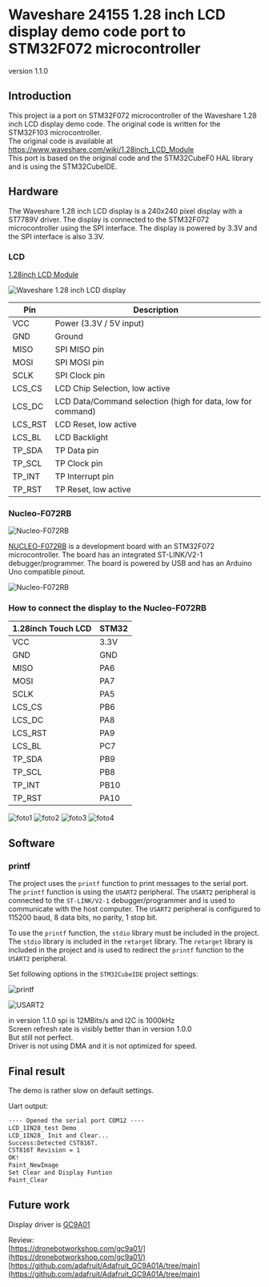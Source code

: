 # Waveshare 24155 1.28 inch LCD display demo code port to STM32F072 microcontroller

version 1.1.0

## Introduction

This project ia a port on STM32F072 microcontroller of the Waveshare 1.28 inch LCD display demo code. The original code is written for the STM32F103 microcontroller.  
The original code is available at <https://www.waveshare.com/wiki/1.28inch_LCD_Module>  
This port is based on the original code and the STM32CubeF0 HAL library and is using the STM32CubeIDE.

## Hardware

The Waveshare 1.28 inch LCD display is a 240x240 pixel display with a ST7789V driver. The display is connected to the STM32F072 microcontroller using the SPI interface. The display is powered by 3.3V and the SPI interface is also 3.3V.

### LCD

[1.28inch LCD Module](https://www.waveshare.com/wiki/1.28inch_LCD_Module)  

![Waveshare 1.28 inch LCD display](/doc/img/1.28inch-Touch-LCD-details-5.jpg)

| Pin | Description |
| --- | --- |
| VCC | Power (3.3V / 5V input) |
| GND | Ground |
| MISO | SPI MISO pin |
| MOSI | SPI MOSI pin |
| SCLK | SPI Clock pin |
| LCS_CS | LCD Chip Selection, low active |
| LCS_DC | LCD Data/Command selection (high for data, low for command) |
| LCS_RST | LCD Reset, low active |
| LCS_BL | LCD Backlight |
| TP_SDA | TP Data pin |
| TP_SCL | TP Clock pin |
| TP_INT | TP Interrupt pin |
| TP_RST | TP Reset, low active |

### Nucleo-F072RB

![Nucleo-F072RB](/doc/img/nucleo-64.png)

[NUCLEO-F072RB](https://www.st.com/en/evaluation-tools/nucleo-f072rb.html)
is a development board with an STM32F072 microcontroller. The board has an integrated ST-LINK/V2-1 debugger/programmer. The board is powered by USB and has an Arduino Uno compatible pinout.  

![Nucleo-F072RB](/doc/img/nucleo-f072rb.png)

### How to connect the display to the Nucleo-F072RB

| 1.28inch Touch LCD | STM32 |
| --- | --- |
| VCC | 3.3V |
| GND | GND |
| MISO | PA6 |
| MOSI | PA7 |
| SCLK | PA5 |
| LCS_CS | PB6 |
| LCS_DC | PA8 |
| LCS_RST | PA9 |
| LCS_BL | PC7 |
| TP_SDA | PB9 |
| TP_SCL | PB8 |
| TP_INT | PB10 |
| TP_RST | PA10 |

![foto1](/doc/img/20240307_155414.jpg)
![foto2](/doc/img/20240307_155422.jpg)
![foto3](/doc/img/20240307_155431.jpg)
![foto4](/doc/img/20240307_155504.jpg)

## Software

### printf

The project uses the `printf` function to print messages to the serial port. The `printf` function is using the `USART2` peripheral. The `USART2` peripheral is connected to the `ST-LINK/V2-1` debugger/programmer and is used to communicate with the host computer. The `USART2` peripheral is configured to 115200 baud, 8 data bits, no parity, 1 stop bit.  

To use the `printf` function, the `stdio` library must be included in the project. The `stdio` library is included in the `retarget` library. The `retarget` library is included in the project and is used to redirect the `printf` function to the `USART2` peripheral.

Set following options in the `STM32CubeIDE` project settings:

![printf](/doc/img/printf.png)

![USART2](/doc/img/uart.png)

in version 1.1.0 spi is 12MBits/s and I2C is 1000kHz  
Screen refresh rate is visibly better than in version 1.0.0  
But still not perfect.  
Driver is not using DMA and it is not optimized for speed.

## Final result

The demo is rather slow on default settings.  

Uart output:

``` txt
---- Opened the serial port COM12 ----
LCD_1IN28_test Demo
LCD_1IN28_ Init and Clear...
Success:Detected CST816T.
CST816T Revision = 1
OK!
Paint_NewImage
Set Clear and Display Funtion
Paint_Clear
```

## Future work

Display driver is [GC9A01](https://www.buydisplay.com/download/ic/GC9A01A.pdf)

Review:  
[https://dronebotworkshop.com/gc9a01/](https://dronebotworkshop.com/gc9a01/)  
[https://github.com/adafruit/Adafruit_GC9A01A/tree/main](https://github.com/adafruit/Adafruit_GC9A01A/tree/main)  
